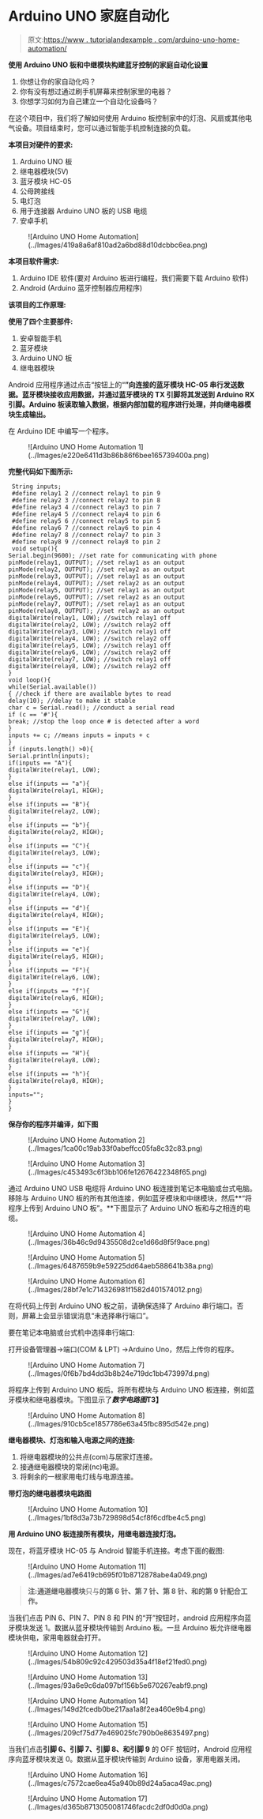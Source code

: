# Arduino UNO 家庭自动化

> 原文:[https://www . tutorialandexample . com/arduino-uno-home-automation/](https://www.tutorialandexample.com/arduino-uno-home-automation/)

**使用 Arduino UNO 板和中继模块构建蓝牙控制的家庭自动化设置**

1.  你想让你的家自动化吗？
2.  你有没有想过通过刷手机屏幕来控制家里的电器？
3.  你想学习如何为自己建立一个自动化设备吗？

在这个项目中，我们将了解如何使用 Arduino 板控制家中的灯泡、风扇或其他电气设备。项目结束时，您可以通过智能手机控制连接的负载。

**本项目对硬件的要求:**

1.  Arduino UNO 板
2.  继电器模块(5V)
3.  蓝牙模块 HC-05
4.  公母跨接线
5.  电灯泡
6.  用于连接器 Arduino UNO 板的 USB 电缆
7.  安卓手机

<figure class="aligncenter">![Arduino UNO Home Automation](../Images/419a8a6af810ad2a6bd88d10dcbbc6ea.png)</figure>

**本项目软件需求:**

1.  Arduino IDE 软件(要对 Arduino 板进行编程，我们需要下载 Arduino 软件)
2.  Android (Arduino 蓝牙控制器应用程序)

**该项目的工作原理:**

**使用了四个主要部件:**

1.  安卓智能手机
2.  蓝牙模块
3.  Arduino UNO 板
4.  继电器模块

Android 应用程序通过点击“按钮上的“**”向连接的蓝牙模块 HC-05 串行发送数据。蓝牙模块接收应用数据，并通过蓝牙模块的 TX 引脚将其发送到 Arduino RX 引脚。Arduino 板读取输入数据，根据内部加载的程序进行处理，并向继电器模块生成输出。**

在 Arduino IDE 中编写一个程序。

<figure class="aligncenter">![Arduino UNO Home Automation 1](../Images/e220e6411d3b86b86f6bee165739400a.png)</figure>

**完整代码如下图所示:**

```
 String inputs;
 #define relay1 2 //connect relay1 to pin 9
 #define relay2 3 //connect relay2 to pin 8
 #define relay3 4 //connect relay3 to pin 7
 #define relay4 5 //connect relay4 to pin 6
 #define relay5 6 //connect relay5 to pin 5 
 #define relay6 7 //connect relay6 to pin 4
 #define relay7 8 //connect relay7 to pin 3
 #define relay8 9 //connect relay8 to pin 2
 void setup(){ 
Serial.begin(9600); //set rate for communicating with phone
pinMode(relay1, OUTPUT); //set relay1 as an output
pinMode(relay2, OUTPUT); //set relay2 as an output
pinMode(relay3, OUTPUT); //set relay1 as an output
pinMode(relay4, OUTPUT); //set relay2 as an output
pinMode(relay5, OUTPUT); //set relay1 as an output
pinMode(relay6, OUTPUT); //set relay2 as an output
pinMode(relay7, OUTPUT); //set relay1 as an output
pinMode(relay8, OUTPUT); //set relay2 as an output
digitalWrite(relay1, LOW); //switch relay1 off
digitalWrite(relay2, LOW); //switch relay2 off
digitalWrite(relay3, LOW); //switch relay1 off
digitalWrite(relay4, LOW); //switch relay2 off
digitalWrite(relay5, LOW); //switch relay1 off
digitalWrite(relay6, LOW); //switch relay2 off
digitalWrite(relay7, LOW); //switch relay1 off
digitalWrite(relay8, LOW); //switch relay2 off
}
void loop(){
while(Serial.available()){ //check if there are available bytes to read
delay(10); //delay to make it stable
char c = Serial.read(); //conduct a serial read
if (c == '#'){
break; //stop the loop once # is detected after a word
}
inputs += c; //means inputs = inputs + c
}
if (inputs.length() >0){
Serial.println(inputs);
if(inputs == "A"){
digitalWrite(relay1, LOW);
}
else if(inputs == "a"){
digitalWrite(relay1, HIGH);
}
else if(inputs == "B"){
digitalWrite(relay2, LOW);
}
else if(inputs == "b"){
digitalWrite(relay2, HIGH);
}
else if(inputs == "C"){
digitalWrite(relay3, LOW);
}
else if(inputs == "c"){
digitalWrite(relay3, HIGH);
}
else if(inputs == "D"){ 
digitalWrite(relay4, LOW);
}
else if(inputs == "d"){
digitalWrite(relay4, HIGH);
}
else if(inputs == "E"){
digitalWrite(relay5, LOW);
}
else if(inputs == "e"){
digitalWrite(relay5, HIGH);
}
else if(inputs == "F"){
digitalWrite(relay6, LOW);
}
else if(inputs == "f"){
digitalWrite(relay6, HIGH);
}
else if(inputs == "G"){
digitalWrite(relay7, LOW);
}
else if(inputs == "g"){
digitalWrite(relay7, HIGH);
}
else if(inputs == "H"){
digitalWrite(relay8, LOW);
}
else if(inputs == "h"){
digitalWrite(relay8, HIGH);
}
inputs="";
}
} 
```

**保存你的程序并编译，如下图**

<figure class="aligncenter">![Arduino UNO Home Automation 2](../Images/1ca00c19ab33f0abeffcc05fa8c32c83.png)</figure>

<figure class="aligncenter">![Arduino UNO Home Automation 3](../Images/c453493c6f3bb106fe12676422348f65.png)</figure>

通过 Arduino UNO USB 电缆将 Arduino UNO 板连接到笔记本电脑或台式电脑。移除与 Arduino UNO 板的所有其他连接，例如蓝牙模块和中继模块，然后**“将程序上传到 Arduino UNO 板”。**下图显示了 Arduino UNO 板和与之相连的电缆。

<figure class="aligncenter">![Arduino UNO Home Automation 4](../Images/36b46c9d9435508d2ce1d66d8f5f9ace.png)</figure>

<figure class="aligncenter">![Arduino UNO Home Automation 5](../Images/6487659b9e59225dd64aeb588641b38a.png)</figure>

<figure class="aligncenter">![Arduino UNO Home Automation 6](../Images/28bf7e1c714326981f1582d401574012.png)</figure>

在将代码上传到 Arduino UNO 板之前，请确保选择了 Arduino 串行端口。否则，屏幕上会显示错误消息“未选择串行端口”。

要在笔记本电脑或台式机中选择串行端口:

打开设备管理器->端口(COM & LPT) ->Arduino Uno，然后上传你的程序。

<figure class="aligncenter">![Arduino UNO Home Automation 7](../Images/0f6b7bd4dd3b8b24e719dc1bb473997d.png)</figure>

将程序上传到 Arduino UNO 板后。将所有模块与 Arduino UNO 板连接，例如蓝牙模块和继电器模块。下图显示了***数字电路图*T3】**

<figure class="aligncenter">![Arduino UNO Home Automation 8](../Images/910cb5ce1857786e63a45fbc895d542e.png)</figure>

**继电器模块、灯泡和输入电源之间的连接:**

1.  将继电器模块的公共点(com)与居家灯连接。
2.  接通继电器模块的常闭(nc)电源。
3.  将剩余的一根家用电灯线与电源连接。

**带灯泡的继电器模块电路图**

<figure class="aligncenter">![Arduino UNO Home Automation 10](../Images/1bf8d3a73b729898d54cf8f6cdfbe4c5.png)</figure>

**用 Arduino UNO 板连接所有模块，用继电器连接灯泡。**

现在，将蓝牙模块 HC-05 与 Android 智能手机连接。考虑下面的截图:

<figure class="aligncenter">![Arduino UNO Home Automation 11](../Images/ad7e6419cb695f01b8712878abe4a049.png)</figure>

> **注:通道继电器模块**只与**的第 6 针、第 7 针、第 8 针、**和**的第 9 针配合工作。**

当我们点击 PIN 6、PIN 7、PIN 8 和 PIN 的“开”按钮时，android 应用程序向蓝牙模块发送 1。数据从蓝牙模块传输到 Arduino 板。一旦 Arduino 板允许继电器模块供电，家用电器就会打开。

<figure class="aligncenter">![Arduino UNO Home Automation 12](../Images/54b809c92c429503d35a4f18ef21fed0.png)</figure>

<figure class="aligncenter">![Arduino UNO Home Automation 13](../Images/93a6e9c6da097bf156b5e670267eabf9.png)</figure>

<figure class="aligncenter">![Arduino UNO Home Automation 14](../Images/149d2fcedb0be217aa1a8f2ea460e9b4.png)</figure>

<figure class="aligncenter">![Arduino UNO Home Automation 15](../Images/209cf75d77e469025fc790b0e8635497.png)</figure>

当我们点击**引脚 6、引脚 7、引脚 8、**和**引脚 9** 的 OFF 按钮时，Android 应用程序向蓝牙模块发送 0。数据从蓝牙模块传输到 Arduino 设备，家用电器关闭。

<figure class="aligncenter">![Arduino UNO Home Automation 16](../Images/c7572cae6ea45a940b89d24a5aca49ac.png)</figure>

<figure class="aligncenter">![Arduino UNO Home Automation 17](../Images/d365b8713050081746facdc2df0d0d0a.png)</figure>
